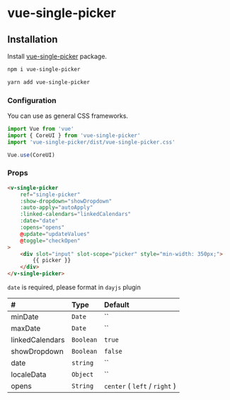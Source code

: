 # vue-single-picker

## Installation

Install [vue-single-picker](https://www.npmjs.com/package/v-single-picker) package.

```bash
npm i vue-single-picker

yarn add vue-single-picker
```

### Configuration

You can use as general CSS frameworks.

```js
import Vue from 'vue'
import { CoreUI } from 'vue-single-picker'
import 'vue-single-picker/dist/vue-single-picker.css'

Vue.use(CoreUI)
```

### Props

```html
<v-single-picker
    ref="single-picker"
    :show-dropdown="showDropdown"
    :auto-apply="autoApply"
    :linked-calendars="linkedCalendars"
    :date="date"
    :opens="opens"
    @update="updateValues"
    @toggle="checkOpen"
>
    <div slot="input" slot-scope="picker" style="min-width: 350px;">
        {{ picker }}
    </div>
</v-single-picker>
```

`date` is required, please format in `dayjs` plugin

| # | Type | Default |
|:---|:---|:---|
| minDate | `Date` | `` |
| maxDate | `Date` | `` |
| linkedCalendars | `Boolean` | `true` |
| showDropdown | `Boolean` | `false` |
| date | `string` | `` |
| localeData | `Object` | `` |
| opens | `String` | `center` ( `left` / `right` ) |

